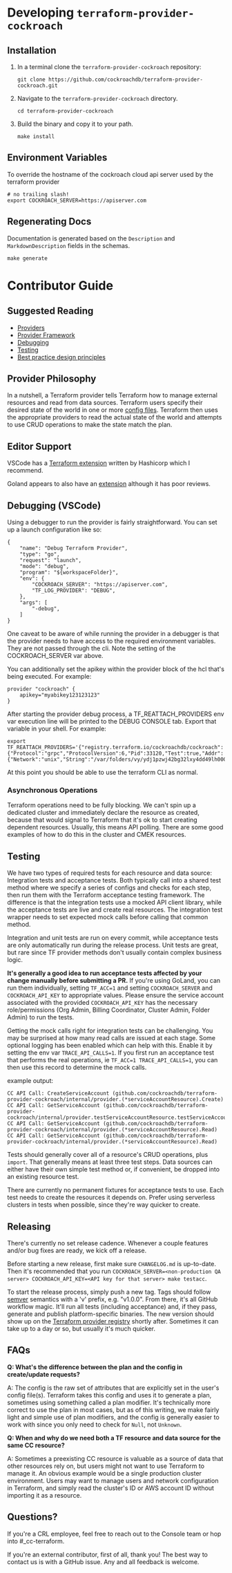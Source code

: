 # Developing `terraform-provider-cockroach`

## Installation

1. In a terminal clone the `terraform-provider-cockroach` repository:

    ~~~ shell
    git clone https://github.com/cockroachdb/terraform-provider-cockroach.git
    ~~~

1. Navigate to the `terraform-provider-cockroach` directory.

    ~~~ shell
    cd terraform-provider-cockroach
    ~~~

1. Build the binary and copy it to your path.

    ~~~ shell
    make install
    ~~~

## Environment Variables

To override the hostname of the cockroach cloud api server used by the
terraform provider

~~~shell
# no trailing slash!
export COCKROACH_SERVER=https://apiserver.com
~~~

## Regenerating Docs

Documentation is generated based on the `Description` and `MarkdownDescription` fields in the schemas.

~~~shell
make generate
~~~

# Contributor Guide

## Suggested Reading

- [Providers](https://developer.hashicorp.com/terraform/language/providers)
- [Provider Framework](https://developer.hashicorp.com/terraform/plugin/framework)
- [Debugging](https://developer.hashicorp.com/terraform/plugin/debugging)
- [Testing](https://developer.hashicorp.com/terraform/plugin/testing)
- [Best practice design principles](https://developer.hashicorp.com/terraform/plugin/best-practices/hashicorp-provider-design-principles)

## Provider Philosophy

In a nutshell, a Terraform provider tells Terraform how to manage external resources and read from data sources.
Terraform users specify their desired state of the world in one or more [config files](https://developer.hashicorp.com/terraform/language/syntax/configuration).
Terraform then uses the appropriate providers to read the actual state of the world and attempts to use CRUD operations
to make the state match the plan.

## Editor Support

VSCode has a
[Terraform extension](https://marketplace.visualstudio.com/items?itemName=HashiCorp.terraform)
written by Hashicorp which I recommend.

Goland appears to also have an
[extension](https://plugins.jetbrains.com/plugin/7808-terraform-and-hcl)
although it has poor reviews.

## Debugging (VSCode)

Using a debugger to run the provider is fairly straightforward.  You can set up
a launch configuration like so:

    {
        "name": "Debug Terraform Provider",
        "type": "go",
        "request": "launch",
        "mode": "debug",
        "program": "${workspaceFolder}",
        "env": {
            "COCKROACH_SERVER": "https://apiserver.com",
            "TF_LOG_PROVIDER": "DEBUG",
        },
        "args": [
            "-debug",
        ]
    }

One caveat to be aware of while running the provider in a debugger is that the
provider needs to have access to the required environment variables.  They are
not passed through the cli. Note the setting of the COCKROACH_SERVER
var above.

You can additionally set the apikey within the provider block of the hcl that's
being executed.  For example:

    provider "cockroach" {
        apikey="myabikey123123123"
    }

After starting the provider debug process, a TF_REATTACH_PROVIDERS env
var execution line will be printed to the DEBUG CONSOLE tab. Export that variable in your shell. For example:

    export TF_REATTACH_PROVIDERS='{"registry.terraform.io/cockroachdb/cockroach":{"Protocol":"grpc","ProtocolVersion":6,"Pid":33120,"Test":true,"Addr":{"Network":"unix","String":"/var/folders/vy/ydj1pzwj42bg32lxy4dd49lh0000gq/T/plugin3119263782"}}}'

At this point you should be able to use the terraform CLI as normal.

### Asynchronous Operations

Terraform operations need to be fully blocking. We can't spin up a dedicated cluster and immediately declare the
resource as created, because that would signal to Terraform that it's ok to start creating dependent resources. Usually,
this means API polling. There are some good examples of how to do this in the cluster and CMEK resources.

## Testing

We have two types of required tests for each resource and data source: Integration tests and acceptance tests. Both
typically call into a shared test method where we specify a series of configs and checks for each step, then run them
with the Terraform acceptance testing framework. The difference is that the integration tests use a mocked API client
library, while the acceptance tests are live and create real resources. The integration test wrapper needs to set
expected mock calls before calling that common method.

Integration and unit tests are run on every commit, while acceptance tests are only automatically run during the release
process. Unit tests are great, but rare since TF provider methods don't usually contain complex business logic.

**It's generally a good idea to run acceptance tests affected by your change manually before submitting a PR.** If
you're using GoLand, you can run them individually, setting `TF_ACC=1` and setting `COCKROACH_SERVER` and
`COCKROACH_API_KEY` to appropriate values. Please ensure the service account associated with the provided
`COCKROACH_API_KEY` has the necessary role/permissions (Org Admin, Billing Coordinator, Cluster Admin, Folder Admin) to
run the tests.

Getting the mock calls right for integration tests can be challenging. You may be surprised at how many read calls are
issued at each stage. Some optional logging has been enabled which can help
with this.  Enable it by setting the env var `TRACE_API_CALLS=1`. If you first
run an acceptance test that performs the real operations, ie `TF_ACC=1
TRACE_API_CALLS=1`, you can then use this record to determine the mock calls.

example output:

    CC API Call: CreateServiceAccount (github.com/cockroachdb/terraform-provider-cockroach/internal/provider.(*serviceAccountResource).Create)
    CC API Call: GetServiceAccount (github.com/cockroachdb/terraform-provider-cockroach/internal/provider.testServiceAccountResource.testServiceAccountExists.func4)
    CC API Call: GetServiceAccount (github.com/cockroachdb/terraform-provider-cockroach/internal/provider.(*serviceAccountResource).Read)
    CC API Call: GetServiceAccount (github.com/cockroachdb/terraform-provider-cockroach/internal/provider.(*serviceAccountResource).Read)

Tests should generally cover all of a resource's CRUD operations, plus `import`. That generally means at least three
test steps. Data sources can either have their own simple test method or, if convenient, be dropped into an existing
resource test.

There are currently no permanent fixtures for acceptance tests to use. Each test needs to create the resources it
depends on. Prefer using serverless clusters in tests when possible, since they're way quicker to create.

## Releasing

There's currently no set release cadence. Whenever a couple features and/or bug fixes are ready, we kick off a release.

Before starting a new release, first make sure `CHANGELOG.md` is up-to-date. Then it's recommended that you run
`COCKROACH_SERVER=<non-production QA server> COCKROACH_API_KEY=<API key for that server> make testacc`.

To start the release process, simply push a new tag. Tags should follow [semver](https://semver.org/) semantics with a
'v' prefix, e.g. "v1.0.0". From there, it's all GitHub workflow magic. It'll run all tests (including acceptance) and,
if they pass, generate and publish platform-specific binaries. The new version should show up on the [Terraform provider
registry](https://registry.terraform.io/providers/cockroachdb/cockroach/latest) shortly after. Sometimes it can take up
to a day or so, but usually it's much quicker.

## FAQs
**Q: What's the difference between the plan and the config in create/update requests?**

A: The config is the raw set of attributes that are explicitly set in the user's config file(s). Terraform takes this
config and uses it to generate a plan, sometimes using something called a plan modifier. It's technically more correct
to use the plan in most cases, but as of this writing, we make fairly light and simple use of plan modifiers, and the
config is generally easier to work with since you only need to check for `Null`, not `Unknown`.

**Q: When and why do we need both a TF resource and data source for the same CC resource?**

A: Sometimes a preexisting CC resource is valuable as a source of data that other resources rely on, but users might not
want to use Terraform to manage it. An obvious example would be a single production cluster environment. Users may want
to manage users and network configuration in Terraform, and simply read the cluster's ID or AWS account ID without
importing it as a resource.

## Questions?

If you're a CRL employee, feel free to reach out to the Console team or hop into #_cc-terraform.

If you're an external contributor, first of all, thank you! The best way to contact us is with a GitHub issue. Any and
all feedback is welcome.
